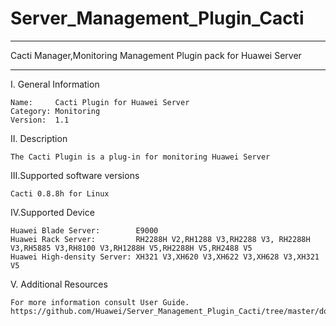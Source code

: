 # Server_Management_Plugin_Cacti

****************************************************************************
Cacti Manager,Monitoring Management Plugin pack for Huawei Server
****************************************************************************

I. General Information

    Name:     Cacti Plugin for Huawei Server
    Category: Monitoring
    Version:  1.1

II. Description

    The Cacti Plugin is a plug-in for monitoring Huawei Server

III.Supported software versions

    Cacti 0.8.8h for Linux

IV.Supported Device

    Huawei Blade Server:        E9000
    Huawei Rack Server:         RH2288H V2,RH1288 V3,RH2288 V3, RH2288H V3,RH5885 V3,RH8100 V3,RH1288H V5,RH2288H V5,RH2488 V5
    Huawei High-density Server: XH321 V3,XH620 V3,XH622 V3,XH628 V3,XH321 V5

V. Additional Resources

    For more information consult User Guide. https://github.com/Huawei/Server_Management_Plugin_Cacti/tree/master/docs
